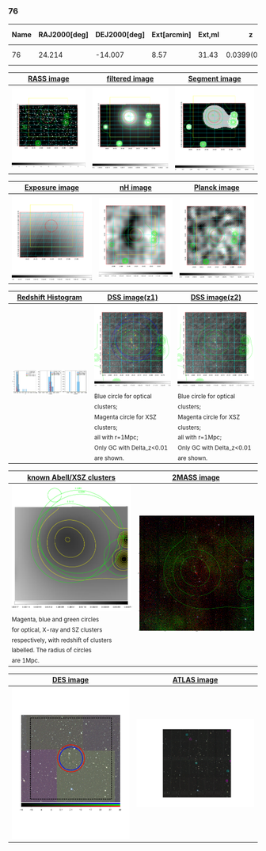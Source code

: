 <div STYLE="page-break-after: always;"></div>

### 76

|Name|RAJ2000[deg]|DEJ2000[deg] |Ext[arcmin]| Ext,ml | z | z_src| C|GC(XSZ,Delta_z<0.01)| GC(OPT,Delta_z<0.01)|GC| R_sig[arcmin] | R500[arcmin] | R500[Mpc]| CRsig[c/s] | CR500[c/s] |L500[1E44 erg/s]|F500[1E-12 erg/s/cm^2]| M500[1E14 Msun]|Tx[keV]|Cnt_sig|Beta|Rc[arcmin]|Comment|Alias|
|---|---|---|---|---|---|------|---|--------|---------|----------|---|---|---|---|---|---|---|---|---|---|---|---|---|---|
|76| 24.214| -14.007| 8.57| 31.43| 0.0399(0.005)| z1, z_opt| S| -| N, W| N, W| 29.144| 12.816| 0.607| 0.203(0.055)| 0.185(0.051)| 0.122(0.043)| 3.300(1.162)| 0.66(0.12)| 1.68(0.19)| 76.6| 0.609(-0.079+0.158)| 8.780(-1.927+3.191)| -| t406|

|[RASS image](../image/76/76_img.pdf)|[filtered image](../image/76/76_fil.pdf)|[Segment image](../image/76/76_seg.pdf)|
|-------------------|--------------------|-------------------|
| <img src="../image/76/76_img.png" width="300">  | <img src="../image/76/76_fil.png" width="300">   | <img src="../image/76/76_seg.png" width="300">  |

|[Exposure image](../image/76/76_mex.pdf)| [nH image](../image/76/76_nh.pdf)| [Planck image](../image/76/76_p.pdf)|
|-------------------|--------------------|-------------------|
|<img src="../image/76/76_mex.png" width="300">   | <img src="../image/76/76_nh.png" width="300">    | <img src="../image/76/76_p.png" width="300"> |

|[Redshift Histogram](../image/76/76_zg.pdf) | [DSS image(z1)](../image/76/76_dss_z1.pdf)      |  [DSS image(z2)](../image/76/76_dss_z2.pdf)    |
|-------------------|--------------------|-------------------|
|<img src="../image/76/76_zg.png" width="300"> |<img src="../image/76/76_dss_z1.png" width="300"> <sub><br>Blue circle for optical clusters; <br>Magenta circle for XSZ clusters; <br>all with r=1Mpc; <br>Only GC with Delta_z<0.01 are shown. </sub>| <img src="../image/76/76_dss_z2.png" width="300"><sub><br>Blue circle for optical clusters; <br>Magenta circle for XSZ clusters; <br>all with r=1Mpc; <br>Only GC with Delta_z<0.01 are shown. </sub> |

|[known Abell/XSZ clusters](../image/76/76_gc.pdf) | [2MASS image](../image/76/76_2mass.pdf)      |
|-------------------|-------------------|
|<img src=../image/76/76_gc.png width="300"> <br><sub>Magenta, blue and green circles <br>for optical, X-ray and SZ clusters <br>respectively, with redshift of clusters <br>labelled. The radius of circles <br>are 1Mpc.</sub>|<img src="../image/76/76_2mass.png" width="300">  |

|[DES image](../image/76/76_des.pdf)   |[ATLAS image](../image/76/76_s.pdf)        |
|-------------------|-------------------|
| <img src="../image/76/76_des.pdf" width="300">  | <img src="../image/76/76_s.pdf" width="300">  |
